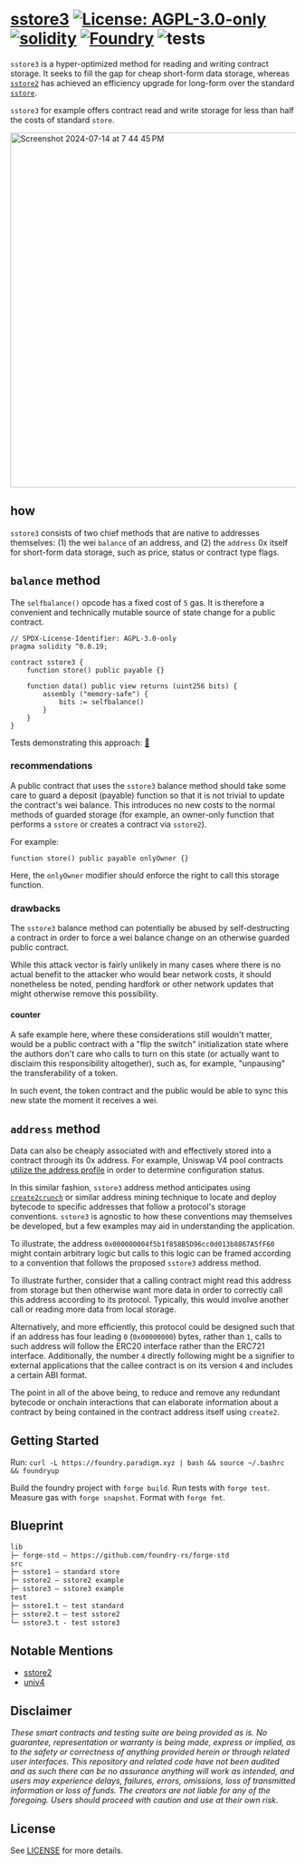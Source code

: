 # [sstore3](https://github.com/z0r0z/sstore3)  [![License: AGPL-3.0-only](https://img.shields.io/badge/License-AGPL-black.svg)](https://opensource.org/license/agpl-v3/) [![solidity](https://img.shields.io/badge/solidity-%5E0.8.26-black)](https://docs.soliditylang.org/en/v0.8.26/) [![Foundry](https://img.shields.io/badge/Built%20with-Foundry-000000.svg)](https://getfoundry.sh/) ![tests](https://github.com/z0r0z/sstore3/actions/workflows/ci.yml/badge.svg)

`sstore3` is a hyper-optimized method for reading and writing contract storage. It seeks to fill the gap for cheap short-form data storage, whereas [`sstore2`](https://github.com/0xsequence/sstore2) has achieved an efficiency upgrade for long-form over the standard [`sstore`](https://www.evm.codes/#55?fork=cancun).

`sstore3` for example offers contract read and write storage for less than half the costs of standard `store`.

<img width="626" alt="Screenshot 2024-07-14 at 7 44 45 PM" src="https://github.com/user-attachments/assets/f547dfb3-a2f9-4a9c-be15-dbc2f5699ed5">

## how

`sstore3` consists of two chief methods that are native to addresses themselves: (1) the wei `balance` of an address, and (2) the `address` 0x itself for short-form data storage, such as price, status or contract type flags.

## `balance` method

The `selfbalance()` opcode has a fixed cost of `5` gas. It is therefore a convenient and technically mutable source of state change for a public contract.

```solidity
// SPDX-License-Identifier: AGPL-3.0-only
pragma solidity ^0.8.19;

contract sstore3 {
    function store() public payable {}

    function data() public view returns (uint256 bits) {
        assembly ("memory-safe") {
            bits := selfbalance()
        }
    }
}
```

Tests demonstrating this approach: [📁](./test/sstore3.t.sol)

### recommendations

A public contract that uses the `sstore3` balance method should take some care to guard a deposit (payable) function so that it is not trivial to update the contract's wei balance. This introduces no new costs to the normal methods of guarded storage (for example, an owner-only function that performs a `sstore` or creates a contract via `sstore2`).

For example:

```solidity
function store() public payable onlyOwner {}
```

Here, the `onlyOwner` modifier should enforce the right to call this storage function.

### drawbacks

The `sstore3` balance method can potentially be abused by self-destructing a contract in order to force a wei balance change on an otherwise guarded public contract.

While this attack vector is fairly unlikely in many cases where there is no actual benefit to the attacker who would bear network costs, it should nonetheless be noted, pending hardfork or other network updates that might otherwise remove this possibility.

#### counter

A safe example here, where these considerations still wouldn't matter, would be a public contract with a "flip the switch" initialization state where the authors don't care who calls to turn on this state (or actually want to disclaim this responsibility altogether), such as, for example, "unpausing" the transferability of a token.

In such event, the token contract and the public would be able to sync this new state the moment it receives a wei.

## `address` method

Data can also be cheaply associated with and effectively stored into a contract through its 0x address. For example, Uniswap V4 pool contracts [utilize the address profile](https://x.com/bantg/status/1668964281277136898) in order to determine configuration status.

In this similar fashion, `sstore3` address method anticipates using [`create2crunch`](https://github.com/0age/create2crunch) or similar address mining technique to locate and deploy bytecode to specific addresses that follow a protocol's storage conventions. `sstore3` is agnostic to how these conventions may themselves be developed, but a few examples may aid in understanding the application.

To illustrate, the address `0x000000004f5b1f858B5D96cc0d013b8867A5fF60` might contain arbitrary logic but calls to this logic can be framed according to a convention that follows the proposed `sstore3` address method.

To illustrate further, consider that a calling contract might read this address from storage but then otherwise want more data in order to correctly call this address according to its protocol. Typically, this would involve another call or reading more data from local storage. 

Alternatively, and more efficiently, this protocol could be designed such that if an address has four leading `0` (`0x00000000`) bytes, rather than `1`, calls to such address will follow the ERC20 interface rather than the ERC721 interface. Additionally, the number `4` directly following might be a signifier to external applications that the callee contract is on its version `4` and includes a certain ABI format.

The point in all of the above being, to reduce and remove any redundant bytecode or onchain interactions that can elaborate information about a contract by being contained in the contract address itself using `create2`.

## Getting Started

Run: `curl -L https://foundry.paradigm.xyz | bash && source ~/.bashrc && foundryup`

Build the foundry project with `forge build`. Run tests with `forge test`. Measure gas with `forge snapshot`. Format with `forge fmt`.

## Blueprint

```txt
lib
├─ forge-std — https://github.com/foundry-rs/forge-std
src
├─ sstore1 — standard store
├─ sstore2 — sstore2 example
├─ sstore3 — sstore3 example
test
├─ sstore1.t — test standard
├─ sstore2.t — test sstore2
└─ sstore3.t - test sstore3
```

## Notable Mentions

- [sstore2](https://github.com/0xsequence/sstore2)
- [univ4](https://x.com/bantg/status/1668964281277136898)

## Disclaimer

*These smart contracts and testing suite are being provided as is. No guarantee, representation or warranty is being made, express or implied, as to the safety or correctness of anything provided herein or through related user interfaces. This repository and related code have not been audited and as such there can be no assurance anything will work as intended, and users may experience delays, failures, errors, omissions, loss of transmitted information or loss of funds. The creators are not liable for any of the foregoing. Users should proceed with caution and use at their own risk.*

## License

See [LICENSE](./LICENSE) for more details.
